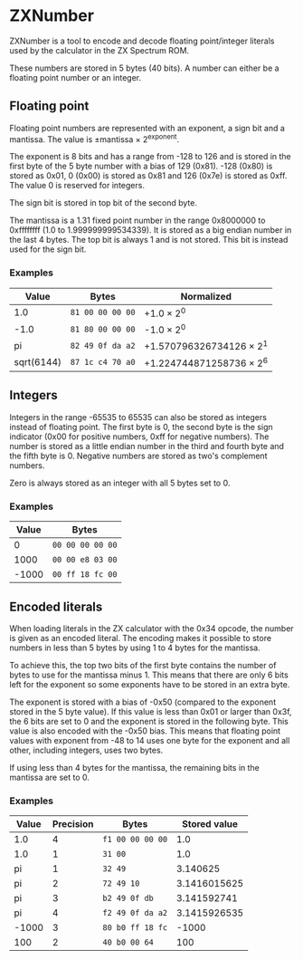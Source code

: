 # ZXNumber

ZXNumber is a tool to encode and decode floating point/integer literals used by the calculator in the ZX Spectrum ROM.

These numbers are stored in 5 bytes (40 bits). A number can either be a floating point number or an integer.

## Floating point
Floating point numbers are represented with an exponent, a sign bit and a mantissa. The value is ±mantissa × 2<sup>exponent</sup>.

The exponent is 8 bits and has a range from -128 to 126 and is stored in the first byte of the 5 byte number with a bias of 129 (0x81). -128 (0x80) is stored as 0x01, 0 (0x00) is stored as 0x81 and 126 (0x7e) is stored as 0xff. The value 0 is reserved for integers.

The sign bit is stored in top bit of the second byte.

The mantissa is a 1.31 fixed point number in the range 0x8000000 to 0xffffffff (1.0 to 1.999999999534339). It is stored as a big endian number in the last 4 bytes. The top bit is always 1 and is not stored. This bit is instead used for the sign bit.

### Examples

Value | Bytes | Normalized
----- | ----- | ----------
1.0 | `81 00 00 00 00` | +1.0 × 2<sup>0</sup>
-1.0 | `81 80 00 00 00` | -1.0 × 2<sup>0</sup>
pi | `82 49 0f da a2` | +1.570796326734126 × 2<sup>1</sup>
sqrt(6144) | `87 1c c4 70 a0` | +1.224744871258736 × 2<sup>6</sup>

## Integers

Integers in the range -65535 to 65535 can also be stored as integers instead of floating point. The first byte is 0, the second byte is the sign indicator (0x00 for positive numbers, 0xff for negative numbers). The number is stored as a little endian number in the third and fourth byte and the fifth byte is 0. Negative numbers are stored as two's complement numbers.

Zero is always stored as an integer with all 5 bytes set to 0.

### Examples

Value | Bytes
----  | -----
0 | `00 00 00 00 00`
1000 | `00 00 e8 03 00`
-1000 | `00 ff 18 fc 00`

## Encoded literals

When loading literals in the ZX calculator with the 0x34 opcode, the number is given as an encoded literal. The encoding makes it possible to store numbers in less than 5 bytes by using 1 to 4 bytes for the mantissa.

To achieve this, the top two bits of the first byte contains the number of bytes to use for the mantissa minus 1. This means that there are only 6 bits left for the exponent so some exponents have to be stored in an extra byte.

The exponent is stored with a bias of -0x50 (compared to the exponent stored in the 5 byte value). If this value is less than 0x01 or larger than 0x3f, the 6 bits are set to 0 and the exponent is stored in the following byte. This value is also encoded with the -0x50 bias. This means that floating point values with exponent from -48 to 14 uses one byte for the exponent and all other, including integers, uses two bytes.

If using less than 4 bytes for the mantissa, the remaining bits in the mantissa are set to 0.

### Examples

Value | Precision | Bytes | Stored value
----- | --------- | ----- | ------------
1.0 | 4 | `f1 00 00 00 00` | 1.0
1.0 | 1 | `31 00` | 1.0
pi | 1 | `32 49` | 3.140625
pi | 2 | `72 49 10` | 3.1416015625
pi | 3 | `b2 49 0f db` | 3.141592741
pi | 4 | `f2 49 0f da a2` | 3.1415926535
-1000 | 3 | `80 b0 ff 18 fc` | -1000
100 | 2 | `40 b0 00 64` | 100
